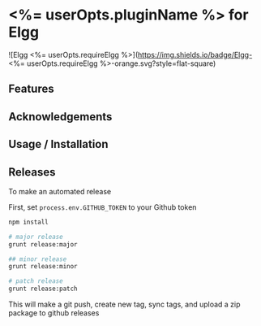 # <%= userOpts.pluginName %> for Elgg

![Elgg <%= userOpts.requireElgg %>](https://img.shields.io/badge/Elgg-<%= userOpts.requireElgg %>-orange.svg?style=flat-square)

## Features


## Acknowledgements


## Usage / Installation


## Releases

To make an automated release

First, set `process.env.GITHUB_TOKEN` to your Github token

```sh
npm install

# major release
grunt release:major

## minor release
grunt release:minor

# patch release
grunt release:patch
```

This will make a git push, create new tag, sync tags, and upload a zip package to github releases